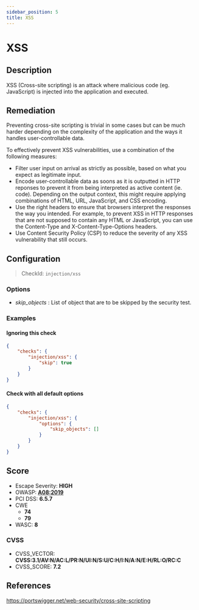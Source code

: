 ```yaml
---
sidebar_position: 5
title: XSS
---
```


# XSS

## Description

XSS (Cross-site scripting) is an attack where malicious code (eg. JavaScript) is injected into the application and executed.

## Remediation

Preventing cross-site scripting is trivial in some cases but can be much harder depending on the complexity of the application and the ways it handles user-controllable data.

To effectively prevent XSS vulnerabilities, use a combination of the following measures:

- Filter user input on arrival as strictly as possible, based on what you expect as legitimate input.
- Encode user-controllable data as soons as it is outputted in HTTP reponses to prevent it from being interpreted as active content (ie. code). Depending on the output context, this might require applying combinations of HTML, URL, JavaScript, and CSS encoding.
- Use the right headers to ensure that browsers interpret the responses the way you intended. For example, to prevent XSS in HTTP responses that are not supposed to contain any HTML or JavaScript, you can use the Content-Type and X-Content-Type-Options headers.
- Use Content Security Policy (CSP) to reduce the severity of any XSS vulnerability that still occurs.


## Configuration

> CheckId: `injection/xss`

### Options

- *skip_objects* : List of object that are to be skipped by the security test.



### Examples


#### Ignoring this check

```json
{
    "checks": {
        "injection/xss": {
            "skip": true
        }
    }
}
```


#### Check with all default options

```json
{
    "checks": {
        "injection/xss": {
            "options": {
                "skip_objects": []
            }
        }
    }
}
```




## Score

- Escape Severity: **<span className="high-severity">HIGH</span>**
- OWASP: **[A08:2019](https://github.com/OWASP/API-Security/blob/master/2019/en/src/0xa8-injection.md)**
- PCI DSS: **6.5.7**
- CWE
  - **74**
  - **79**
- WASC: **8**



### CVSS

- CVSS_VECTOR: **CVSS:3.1/AV:N/AC:L/PR:N/UI:N/S:U/C:H/I:N/A:N/E:H/RL:O/RC:C**
- CVSS_SCORE: **7.2**

## References

https://portswigger.net/web-security/cross-site-scripting
